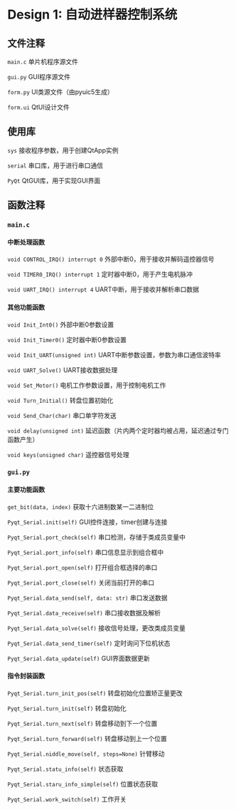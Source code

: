 # Design 1: 自动进样器控制系统

## 文件注释

 `main.c` 单片机程序源文件

 `gui.py` GUI程序源文件

 `form.py` UI类源文件（由pyuic5生成）

 `form.ui` QtUI设计文件

## 使用库

 `sys` 接收程序参数，用于创建QtApp实例

 `serial` 串口库，用于进行串口通信

 `PyQt` QtGUI库，用于实现GUI界面

## 函数注释

### `main.c`

#### 中断处理函数

 `void CONTROL_IRQ() interrupt 0` 外部中断0，用于接收并解码遥控器信号

 `void TIMER0_IRQ() interrupt 1` 定时器中断0，用于产生电机脉冲

 `void UART_IRQ() interrupt 4` UART中断，用于接收并解析串口数据

#### 其他功能函数

 `void Init_Int0()` 外部中断0参数设置

 `void Init_Timer0()` 定时器中断0参数设置

 `void Init_UART(unsigned int)` UART中断参数设置，参数为串口通信波特率

 `void UART_Solve()` UART接收数据处理

 `void Set_Motor()` 电机工作参数设置，用于控制电机工作

 `void Turn_Initial()` 转盘位置初始化

 `void Send_Char(char)` 串口单字符发送

 `void delay(unsigned int)` 延迟函数（片内两个定时器均被占用，延迟通过专门函数产生）

 `void keys(unsigned char)` 遥控器信号处理

### `gui.py`

#### 主要功能函数

 `get_bit(data, index)` 获取十六进制数某一二进制位

 `Pyqt_Serial.init(self)` GUI控件连接，timer创建与连接

 `Pyqt_Serial.port_check(self)` 串口检测，存储于类成员变量中

 `Pyqt_Serial.port_info(self)` 串口信息显示到组合框中

 `Pyqt_Serial.port_open(self)` 打开组合框选择的串口

 `Pyqt_Serial.port_close(self)` 关闭当前打开的串口

 `Pyqt_Serial.data_send(self, data: str)` 串口发送数据

 `Pyqt_Serial.data_receive(self)` 串口接收数据及解析

 `Pyqt_Serial.data_solve(self)` 接收信号处理，更改类成员变量

 `Pyqt_Serial.data_send_timer(self)` 定时询问下位机状态

 `Pyqt_Serial.data_update(self)` GUI界面数据更新

#### 指令封装函数

 `Pyqt_Serial.turn_init_pos(self)` 转盘初始化位置矫正量更改

 `Pyqt_Serial.turn_init(self)` 转盘初始化

 `Pyqt_Serial.turn_next(self)` 转盘移动到下一个位置

 `Pyqt_Serial.turn_forward(self)` 转盘移动到上一个位置

 `Pyqt_Serial.niddle_move(self, steps=None)` 针臂移动

 `Pyqt_Serial.statu_info(self)` 状态获取

 `Pyqt_Serial.staru_info_simple(self)` 位置状态获取

 `Pyqt_Serial.work_switch(self)` 工作开关